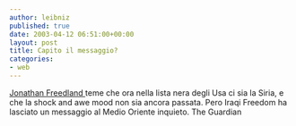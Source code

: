 ```yaml
---
author: leibniz
published: true
date: 2003-04-12 06:51:00+00:00
layout: post
title: Capito il messaggio?
categories:
- web
---
```

[   Jonathan Freedland ](http://www.guardian.co.uk/comment/story/0,3604,935246,00.html)teme che ora nella lista nera degli Usa ci sia la Siria, e che la shock and awe mood non sia ancora passata. Pero Iraqi Freedom ha lasciato un messaggio al Medio Oriente inquieto. [
](http://www.panorama.it/home/index.html)   The Guardian
